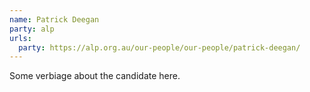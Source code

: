 ```yaml
---
name: Patrick Deegan
party: alp
urls:
  party: https://alp.org.au/our-people/our-people/patrick-deegan/
---
```

Some verbiage about the candidate here.
